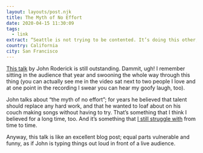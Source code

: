 ```yaml
---
layout: layouts/post.njk
title: The Myth of No Effort
date: 2020-04-15 11:30:09
tags:
  - link
extract: “Seattle is not trying to be contented. It’s doing this other, crazier thing. It’s trying to impress Tokyo.”
country: California
city: San Francisco
---
```


[This talk](https://youtu.be/SOfOlOQIcqw) by John Roderick is still outstanding. Dammit, ugh! I remember sitting in the audience that year and swooning the whole way through this thing (you can actually see me in the video sat next to two people I love and at one point in the recording I swear you can hear my goofy laugh, too).

John talks about “the myth of no effort”; for years he believed that talent should replace any hard work, and that he wanted to loaf about on his couch making songs without having to try. That’s something that I think I believed for a long time, too. And it’s something that [I still struggle with](https://www.robinrendle.com/notes/on-writing) from time to time.

Anyway, this talk is like an excellent blog post; equal parts vulnerable and funny, as if John is typing things out loud in front of a live audience.
